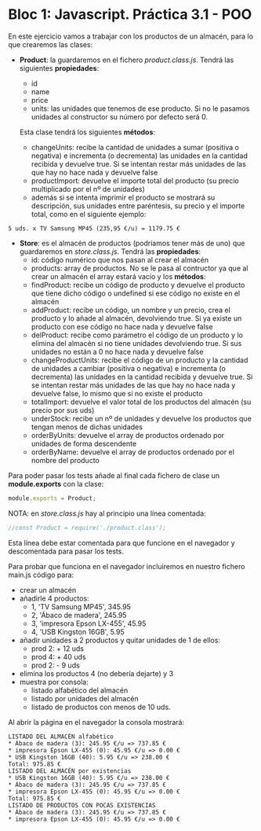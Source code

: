 # Bloc 1: Javascript. Práctica 3.1 - POO
En este ejercicio vamos a trabajar con los productos de un almacén, para lo que crearemos las clases:
- **Product**: la guardaremos en el fichero _product.class.js_. Tendrá las siguientes **propiedades**:
  - id
  - name
  - price
  - units: las unidades que tenemos de ese producto. Si no le pasamos unidades al constructor su número por defecto será 0.
  
  Esta clase tendrá los siguientes **métodos**:
  - changeUnits: recibe la cantidad  de unidades a sumar (positiva o negativa) e incrementa (o decrementa) las unidades en la cantidad recibida y devuelve true. Si se intentan restar más unidades de las que hay no hace nada y devuelve false
  - productImport: devuelve el importe total del producto (su precio multiplicado por el nº de unidades)
  - además si se intenta imprimir el producto se mostrará su descripción, sus unidades entre paréntesis, su precio y el importe total, como en el siguiente ejemplo:
```
5 uds. x TV Samsung MP45 (235,95 €/u) = 1179.75 €
```
- **Store**: es el almacén de productos (podríamos tener más de uno) que guardaremos en _store.class.js_. Tendrá las **propiedades**:
  -  id: código numérico que nos pasan al crear el almacén
  -  products: array de productos. No se le pasa al contructor ya que al crear un almacén el array estará vacío
y los **métodos**:
  - findProduct: recibe un código de producto y devuelve el producto que tiene dicho código o undefined si ese código no existe en el almacén
  - addProduct: recibe un código, un nombre y un precio, crea el producto y lo añade al almacén, devolviendo true. Si ya existe un producto con ese código no hace nada y devuelve false
  - delProduct: recibe como parámetro el código de un producto y lo elimina del almacén si no tiene unidades devolviendo true. Si sus unidades no están a 0 no hace nada y devuelve false
  - changeProductUnits: recibe el código de un producto y la cantidad de unidades a cambiar (positiva o negativa) e incrementa (o decrementa) las unidades en la cantidad recibida y devuelve true. Si se intentan restar más unidades de las que hay no hace nada y devuelve false, lo mismo que si no existe el producto
  - totalImport: devuelve el valor total de los productos del almacén (su precio por sus uds)
  - underStock: recibe un nº de unidades y devuelve los productos que tengan menos de dichas unidades
  - orderByUnits: devuelve el array de productos ordenado por unidades de forma descendente
  - orderByName: devuelve el array de productos ordenado por el nombre del producto

Para poder pasar los tests añade al final cada fichero de clase un **module.exports** con la clase:
```javascript
module.exports = Product;
```

NOTA: en _store.class.js_ hay al principio una línea comentada:
```javascript
//const Product = require('./product.class');
```
Esta línea debe estar comentada para que funcione en el navegador y descomentada para pasar los tests.

Para probar que funciona en el navegador incluiremos en nuestro fichero main.js código para:
- crear un almacén
- añadirle 4 productos:
  - 1, 'TV Samsung MP45', 345.95
  - 2, 'Ábaco de madera', 245.95
  - 3, 'impresora Epson LX-455', 45.95
  - 4, 'USB Kingston 16GB', 5.95
- añadir unidades a 2 productos y quitar unidades de 1 de ellos:
  - prod 2: + 12 uds
  - prod 4: + 40 uds
  - prod 2: - 9 uds
- elimina los productos 4 (no debería dejarte) y 3
- muestra por consola:
  - listado alfabético del almacén
  - listado por unidades del almacén
  - listado de productos con menos de 10 uds.

Al abrir la página en el navegador la consola mostrará:
```
LISTADO DEL ALMACÉN alfabético
* Ábaco de madera (3): 245.95 €/u => 737.85 €
* impresora Epson LX-455 (0): 45.95 €/u => 0.00 €
* USB Kingston 16GB (40): 5.95 €/u => 238.00 €
Total: 975.85 €
LISTADO DEL ALMACÉN por existencias
* USB Kingston 16GB (40): 5.95 €/u => 238.00 €
* Ábaco de madera (3): 245.95 €/u => 737.85 €
* impresora Epson LX-455 (0): 45.95 €/u => 0.00 €
Total: 975.85 €
LISTADO DE PRODUCTOS CON POCAS EXISTENCIAS
* Ábaco de madera (3): 245.95 €/u => 737.85 €
* impresora Epson LX-455 (0): 45.95 €/u => 0.00 €
```
